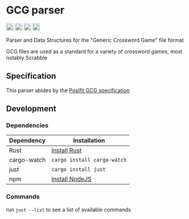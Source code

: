 # GCG parser

[<img alt="github" src="https://img.shields.io/badge/github-20jasper/gcg--parser-8da0cb?style=for-the-badge&labelColor=555555&logo=github" height="20">](https://github.com/20jasper/gcg-parser)
[<img alt="crates.io" src="https://img.shields.io/crates/v/gcg-parser.svg?style=for-the-badge&color=fc8d62&logo=rust" height="20">](https://crates.io/crates/gcg-parser)
[<img alt="docs.rs" src="https://img.shields.io/badge/docs.rs-gcg--parser-66c2a5?style=for-the-badge&labelColor=555555&logo=docs.rs" height="20">](https://docs.rs/gcg-parser)
[<img alt="build status" src="https://img.shields.io/github/actions/workflow/status/20jasper/gcg-parser/verify.yaml?branch=main&style=for-the-badge" height="20">](https://github.com/20jasper/gcg-parser/actions?query=branch%3Amain)

Parser and Data Structures for the "Generic Crossword Game" file format

GCG files are used as a standard for a variety of crossword games, most notably Scrabble

## Specification

This parser abides by the [Poslfit GCG specification](https://www.poslfit.com/scrabble/gcg/)

## Development

### Dependencies

| Dependency  | Installation                                                             |
| ----------- | ------------------------------------------------------------------------ |
| Rust        | [Install Rust](https://doc.rust-lang.org/book/ch01-01-installation.html) |
| cargo-watch | `cargo install cargo-watch`                                              |
| just        | `cargo install just`                                                     |
| npm         | [Install NodeJS](https://nodejs.org/en/download)                         |

### Commands

run `just --list` to see a list of available commands
